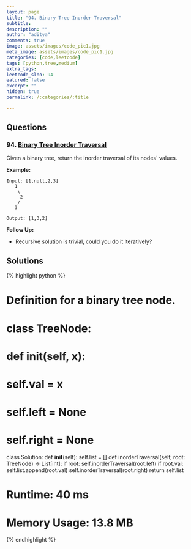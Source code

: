 ```yaml
---
layout: page
title: "94. Binary Tree Inorder Traversal"
subtitle: 
description: ""
author: "aditya"
comments: true
image: assets/images/code_pic1.jpg
meta_image: assets/images/code_pic1.jpg
categories: [code,leetcode]
tags: [python,tree,medium]
extra_tags: 
leetcode_slno: 94
eatured: false
excerpt: ""
hidden: true
permalink: /:categories/:title

---
```


## Questions

### 94. [Binary Tree Inorder Traversal](https://leetcode.com/problems/binary-tree-inorder-traversal/)

Given a binary tree, return the inorder traversal of its nodes' values.

**Example:**

```
Input: [1,null,2,3]
   1
    \
     2
    /
   3

Output: [1,3,2]
```

**Follow Up:**

-  Recursive solution is trivial, could you do it iteratively?

## Solutions

{% highlight python %}

# Definition for a binary tree node.
# class TreeNode:
#     def __init__(self, x):
#         self.val = x
#         self.left = None
#         self.right = None

class Solution:
    def __init__(self):
        self.list = []
    def inorderTraversal(self, root: TreeNode) -> List[int]:
        if root:
            self.inorderTraversal(root.left)
            if root.val:
                self.list.append(root.val)
            self.inorderTraversal(root.right)
        return self.list

# Runtime: 40 ms
# Memory Usage: 13.8 MB

{% endhighlight %}